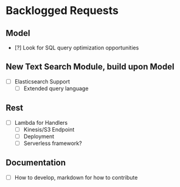 Backlogged Requests
===============   
Model
----------------------
- [?] Look for SQL query optimization opportunities

New Text Search Module, build upon Model
-----------------------
- [ ] Elasticsearch Support
  - [ ] Extended query language

Rest
----------------------
- [ ] Lambda for Handlers
  - [ ] Kinesis/S3 Endpoint
  - [ ] Deployment
  - [ ] Serverless framework?

Documentation
-----------------------
- [ ] How to develop, markdown for how to contribute
